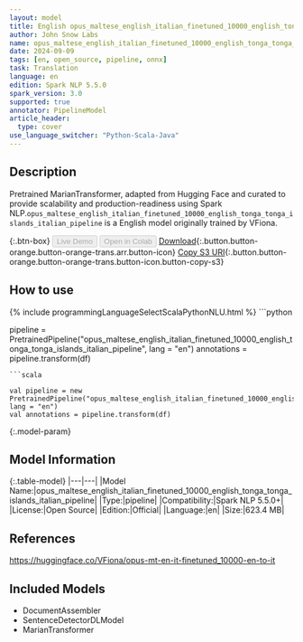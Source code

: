 ```yaml
---
layout: model
title: English opus_maltese_english_italian_finetuned_10000_english_tonga_tonga_islands_italian_pipeline pipeline MarianTransformer from VFiona
author: John Snow Labs
name: opus_maltese_english_italian_finetuned_10000_english_tonga_tonga_islands_italian_pipeline
date: 2024-09-09
tags: [en, open_source, pipeline, onnx]
task: Translation
language: en
edition: Spark NLP 5.5.0
spark_version: 3.0
supported: true
annotator: PipelineModel
article_header:
  type: cover
use_language_switcher: "Python-Scala-Java"
---
```


## Description

Pretrained MarianTransformer, adapted from Hugging Face and curated to provide scalability and production-readiness using Spark NLP.`opus_maltese_english_italian_finetuned_10000_english_tonga_tonga_islands_italian_pipeline` is a English model originally trained by VFiona.

{:.btn-box}
<button class="button button-orange" disabled>Live Demo</button>
<button class="button button-orange" disabled>Open in Colab</button>
[Download](https://s3.amazonaws.com/auxdata.johnsnowlabs.com/public/models/opus_maltese_english_italian_finetuned_10000_english_tonga_tonga_islands_italian_pipeline_en_5.5.0_3.0_1725864145346.zip){:.button.button-orange.button-orange-trans.arr.button-icon}
[Copy S3 URI](s3://auxdata.johnsnowlabs.com/public/models/opus_maltese_english_italian_finetuned_10000_english_tonga_tonga_islands_italian_pipeline_en_5.5.0_3.0_1725864145346.zip){:.button.button-orange.button-orange-trans.button-icon.button-copy-s3}

## How to use



<div class="tabs-box" markdown="1">
{% include programmingLanguageSelectScalaPythonNLU.html %}
```python

pipeline = PretrainedPipeline("opus_maltese_english_italian_finetuned_10000_english_tonga_tonga_islands_italian_pipeline", lang = "en")
annotations =  pipeline.transform(df)   

```
```scala

val pipeline = new PretrainedPipeline("opus_maltese_english_italian_finetuned_10000_english_tonga_tonga_islands_italian_pipeline", lang = "en")
val annotations = pipeline.transform(df)

```
</div>

{:.model-param}
## Model Information

{:.table-model}
|---|---|
|Model Name:|opus_maltese_english_italian_finetuned_10000_english_tonga_tonga_islands_italian_pipeline|
|Type:|pipeline|
|Compatibility:|Spark NLP 5.5.0+|
|License:|Open Source|
|Edition:|Official|
|Language:|en|
|Size:|623.4 MB|

## References

https://huggingface.co/VFiona/opus-mt-en-it-finetuned_10000-en-to-it

## Included Models

- DocumentAssembler
- SentenceDetectorDLModel
- MarianTransformer